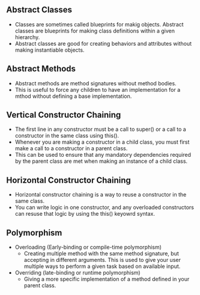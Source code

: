 ## Abstract Classes
- Classes are sometimes called blueprints for makig objects. Abstract classes are blueprints for making class definitions within a given hierarchy.
- Abstract classes are good for creating behaviors and attributes without making instantiable objects.

## Abstract Methods
- Abstract methods are method signatures without method bodies.
- This is useful to force any children to have an implementation for a mthod without defining a base implementation.

## Vertical Constructor Chaining
- The first line in any constructor must be a call to super() or a call to a constructor in the same class using this().
- Whenever you are making a constructor in a child class, you must first make a call to a constructor in a parent class.
- This can be used to ensure that any mandatory dependencies required by the parent class are met when making an instance of a child class.

## Horizontal Constructor Chaining
- Horizontal constructor chaining is a way to reuse a constructor in the same class.
- You can write logic in one constructor, and any overloaded constructors can resuse that logic by using the this() keyowrd syntax.

## Polymorphism
- Overloading (Early-binding or compile-time polymorphism)
    - Creating multiple method with the same method signature, but accepting in different arguments. This is used to give your user multiple ways to perform a given task based on available input.
- Overriding (late-binding or runtime polymorphism)
    - Giving a more specific implementation of a method defined in your parent class.   